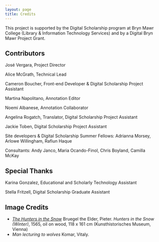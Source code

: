 ```yaml
---
layout: page
title: Credits
---
```


This project is supported by the Digital Scholarship program at Bryn Mawr College (Library & Information Technology Services) and by a Digital Bryn Mawr Project Grant.

## Contributors

José Vergara, Project Director

Alice McGrath, Technical Lead

Cameron Boucher, Front-end Developer & Digital Scholarship Project Assistant

Martina Napolitano, Annotation Editor

Noemi Albanese, Annotation Collaborator

Angelina Rogatch, Translator, Digital Scholarship Project Assistant

Jackie Toben, Digital Scholarship Project Assistant

Site developers & Digital Scholarship Summer Fellows: Adrianna Morsey, Arlowe Willingham, Rafiun Haque

Consultants: Andy Janco, Maria Ocando-Finol, Chris Boyland, Camilla McKay

## Special Thanks

Karina Gonzalez, Educational and Scholarly Technology Assistant

Stella Fritzell, Digital Scholarship Graduate Assistant

## Image Credits

- [*The Hunters in the Snow*](https://commons.wikimedia.org/wiki/File:Pieter_Bruegel_the_Elder_-_Hunters_in_the_Snow_(Winter)_-_Google_Art_Project.jpg)
    Bruegel the Elder, Pieter. *Hunters in the Snow (Winter)*, 1565, oil on wood, 118 x 161 cm (Kunsthistorisches Museum, Vienna)
- *Man lecturing to wolves*
    Komar, Vitaly. 

